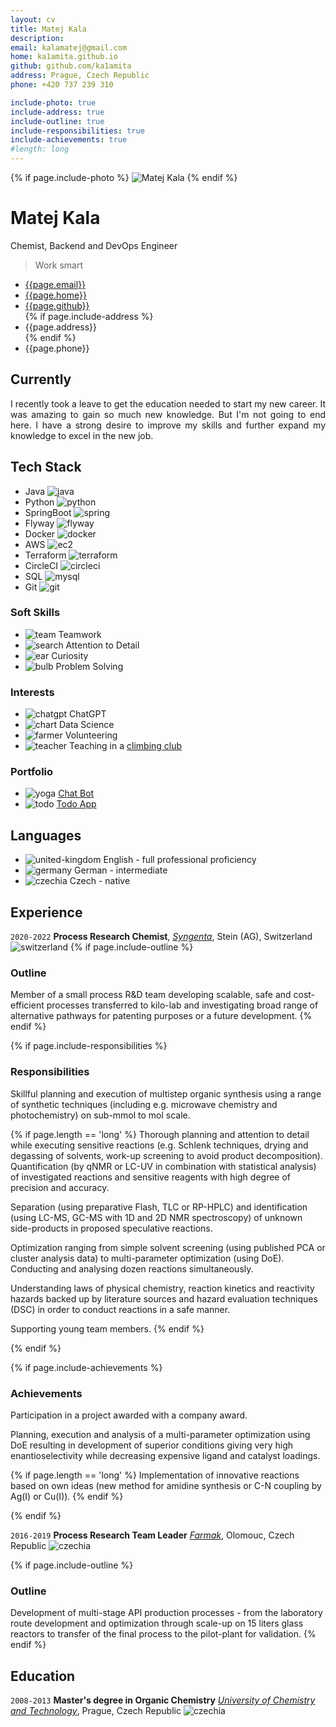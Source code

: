 ```yaml
---
layout: cv
title: Matej Kala
description:
email: kalamatej@gmail.com
home: ka1amita.github.io
github: github.com/ka1amita
address: Prague, Czech Republic
phone: +420 737 239 310

include-photo: true
include-address: true
include-outline: true
include-responsibilities: true
include-achievements: true
#length: long
---
```


{% if page.include-photo %}
<img id="photo" src="media/photo/matejkala.png" alt="Matej Kala">
{% endif %}

# Matej Kala

Chemist, Backend and DevOps Engineer

> Work smart

<ul id="web-address">
<li><i class="fa-solid fa-at"></i><a href="mailto:{{page.email}}">{{page.email}}</a></li>
<li><i class="fa-solid fa-house-laptop"></i><a href="https://{{page.home}}">{{page.home}}</a></li>
<li><i class="fa-brands fa-github"></i><a href="https://{{page.github}}">{{page.github}}</a></li>
{% if page.include-address %}
<li><i class="fa-solid fa-home"></i>{{page.address}}</li>
{% endif %}
<li><i class="fa-solid fa-phone"></i>{{page.phone}}</li>
</ul>

## Currently

<p style="text-align: justify">
I recently took a leave to get the education needed to start my new career.
It was amazing to gain so much new knowledge. But I'm not going to end here.
I have a strong desire to improve my skills and further expand my knowledge to excel in the new job.
</p>

## Tech Stack

+ <i class="fa-solid fa-star"></i>Java ![java](media/icons/java.svg)
+ <i class="fa-solid fa-star-half-stroke"></i>Python ![python](media/icons/python.svg)
+ <i class="fa-solid fa-star"></i>SpringBoot ![spring](media/icons/spring.svg)
+ <i class="fa-solid fa-star-half-stroke"></i>Flyway ![flyway](media/icons/flyway.svg)
+ <i class="fa-solid fa-star-half-stroke"></i>Docker ![docker](media/icons/docker.svg)
+ <i class="fa-solid fa-star-half-stroke"></i>AWS ![ec2](media/icons/ec2.svg)
+ <i class="fa-regular fa-star"></i>Terraform ![terraform](media/icons/terraform.svg)
+ <i class="fa-solid fa-star"></i>CircleCI ![circleci](media/icons/circleci.svg)
+ <i class="fa-solid fa-star-half-stroke"></i>SQL ![mysql](media/icons/mysql.svg)
+ <i class="fa-solid fa-star"></i>Git ![git](media/icons/git.svg)

[//]: # (<i class="fa-solid fa-star"></i>)
[//]: # (<i class="fa-solid fa-star-half-stroke"></i>)
[//]: # (<i class="fa-regular fa-star"></i>)

### Soft Skills

+ ![team](media/icons/team.svg)
  Teamwork
+ ![search](media/icons/search.svg)
  Attention to Detail
+ ![ear](media/icons/ear.svg)
  Curiosity
+ ![bulb](media/icons/bulb.svg)
  Problem Solving

### Interests

+ ![chatgpt](media/icons/chatgpt.svg)
  ChatGPT
+ ![chart](media/icons/chart.svg)
  Data Science
+ ![farmer](media/icons/farmer.svg)
  Volunteering
+ ![teacher](media/icons/teacher.svg)
  Teaching in a [climbing club](https://www.vsak.net/)

### Portfolio

+ ![yoga](media/icons/yoga.svg) [Chat Bot](https://{{page.github}}/resume-chatbot)
+ ![todo](media/icons/todo.svg) [Todo App](https://{{page.github}}/committed-project)

## Languages

[//]: # (<i class="fa-solid">🇬🇧</i>)

[//]: # (<i class="fa-solid">🇩🇪</i>)

[//]: # (<i class="fa-solid">🇨🇿</i>)

+ ![united-kingdom](media/icons/united-kingdom.svg) English - full professional proficiency
+ ![germany](media/icons/germany.svg) German - intermediate
+ ![czechia](media/icons/czechia.svg) Czech - native

## Experience

`2020-2022`
**Process Research Chemist**, _[Syngenta](https://www.syngenta.com/)_, Stein (AG), Switzerland
![switzerland](media/icons/switzerland.svg)
{% if page.include-outline %}
### Outline

Member of a small process R&D team developing scalable, safe and cost-efficient processes 
transferred to kilo-lab 
and investigating broad range of alternative pathways for patenting purposes 
or a future development.
{% endif %}

{% if page.include-responsibilities %}
### Responsibilities

Skillful planning and execution of multistep organic synthesis using a range of synthetic techniques 
(including e.g. microwave chemistry and photochemistry) on sub-mmol to mol scale.

  {% if page.length == 'long' %}
Thorough planning and attention to detail while executing sensitive reactions 
(e.g. Schlenk techniques, drying and degassing of solvents,
work-up screening to avoid product decomposition).
Quantification (by qNMR or LC-UV in combination with statistical analysis) of investigated reactions and sensitive reagents with high degree of precision and accuracy.

Separation (using preparative Flash, TLC or RP-HPLC) and identification 
(using LC-MS, GC-MS with 1D and 2D NMR spectroscopy) 
of unknown side-products in proposed speculative reactions.

Optimization ranging from simple solvent screening (using published PCA or cluster analysis data) 
to multi-parameter optimization (using DoE). 
Conducting and analysing dozen reactions simultaneously.

Understanding laws of physical chemistry, 
reaction kinetics and reactivity hazards backed up by literature sources 
and hazard evaluation techniques (DSC) in order to conduct reactions in a safe manner.

Supporting young team members.
  {% endif %}

{% endif %}

{% if page.include-achievements %}
### Achievements

Participation in a project awarded with a company award.

Planning, execution and analysis of a multi-parameter optimization using DoE resulting in development of superior conditions giving very high enantioselectivity while decreasing expensive ligand and catalyst loadings.

  {% if page.length == 'long' %}
Implementation of innovative reactions based on own ideas 
(new method for amidine synthesis or C-N coupling by Ag(I) or Cu(I)).
  {% endif %}

{% endif %}

`2016-2019`
**Process Research Team Leader** _[Farmak](https://www.farmak.cz/)_, Olomouc, Czech Republic
![czechia](media/icons/czechia.svg)

{% if page.include-outline %}
### Outline
Development of multi-stage API production processes - from the laboratory route development and optimization through scale-up on 15 liters glass reactors to transfer of the final process to the pilot-plant for validation.
{% endif %}

## Education

`2008-2013`
**Master's degree in Organic Chemistry** _[University of Chemistry and Technology](https://www.vscht.cz/?jazyk=en)_, Prague, Czech Republic
![czechia](media/icons/czechia.svg)

<!-- ### Footer

Last updated: December 2023 -->
